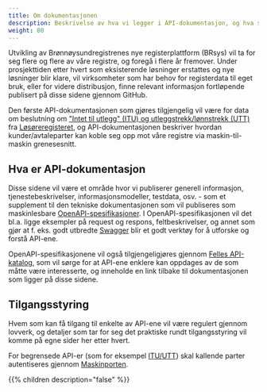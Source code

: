 ```yaml
---
title: Om dokumentasjonen
description: Beskrivelse av hva vi legger i API-dokumentasjon, og hva som kommer når
weight: 80
---
```


Utvikling av Brønnøysundregistrenes nye registerplattform (BRsys) vil ta for seg flere og flere av våre registre, og foregå i flere år fremover. 
Under prosjekttiden etter hvert som eksisterende løsninger erstattes og nye løsninger blir klare, vil virksomheter som har behov for registerdata til eget bruk, eller for videre distribusjon, finne relevant informasjon fortløpende publisert på disse sidene gjennom GitHub.

Den første API-dokumentasjonen som gjøres tilgjengelig vil være for data om beslutning om ["Intet til utlegg" (ITU) og utleggstrekk/lønnstrekk (UTT)](../../apidokumentasjon/losoreregisteret/itu-utt)
fra [Løsøreregisteret](../../apidokumentasjon/losoreregisteret), og API-dokumentasjonen beskriver hvordan kunder/avtaleparter kan koble seg opp mot våre registre via maskin-til-maskin grenesesnitt.

## Hva er API-dokumentasjon

Disse sidene vil være et område hvor vi publiserer generell informasjon, tjenestebeskrivelser, informasjonsmodeller,
testdata, osv. - som et supplement til den tekniske dokumentasjonen som vil publiseres som maskinlesbare [OpenAPI-spesifikasjoner](https://github.com/brreg/openAPI). I OpenAPI-spesifikasjonen vil det bl.a. ligge eksempler på request og respons, feltbeskrivelser,
og annet som gjør at f. eks. godt utbredte [Swagger](http://editor.swagger.io/) blir et godt verktøy for å utforske og forstå API-ene.

OpenAPI-spesifikasjonene vil også tilgjengeligjøres gjennom [Felles API-katalog](https://informasjonsforvaltning.github.io/felles-datakatalog/), 
som vil sørge for at API-ene enklere kan oppdages av de som måtte være interesserte, og inneholde en link tilbake til dokumentasjonen som ligger på disse sidene.

## Tilgangsstyring

Hvem som kan få tilgang til enkelte av API-ene vil være regulert gjennom lovverk, og detaljer som tar for seg det praktiske rundt tilgangsstyring vil komme på egne sider her etter hvert.

For begrensede API-er (som for eksempel [ITU/UTT](../../apidokumentasjon/losoreregisteret/itu-utt/)) skal kallende parter autentiseres gjennom [Maskinporten](https://difi.github.io/idporten-oidc-dokumentasjon/oidc_guide_maskinporten.html).

{{% children description="false" %}}